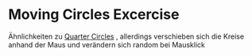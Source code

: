 # Moving Circles Excercise

Ähnlichkeiten zu [Quarter Circles](https://github.com/policebunny/template_cc/tree/cc_quarter-circles) , allerdings verschieben sich die Kreise anhand der Maus und verändern sich random bei Mausklick
